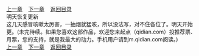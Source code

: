 
[上一章](https://github.com/xiaominghe2014/spider_book/blob/master/book/知北游/第413章.md)&nbsp;&nbsp;&nbsp;&nbsp;[下一章](https://github.com/xiaominghe2014/spider_book/blob/master/book/知北游/第415章.md)&nbsp;&nbsp;&nbsp;&nbsp;[返回目录](https://github.com/xiaominghe2014/spider_book/blob/master/book/知北游/README.md)
<br /> 明天恢复更新<br />
    这几天感冒咳嗽太厉害，一抽烟就猛咳，所以没法写，对不住各位了。明天开始更。(未完待续。如果您喜欢这部作品，欢迎您来起点（qidian.com）投推荐票、月票，您的支持，就是我最大的动力。手机用户请到m.qidian.com阅读。)
  <br />
[上一章](https://github.com/xiaominghe2014/spider_book/blob/master/book/知北游/第413章.md)&nbsp;&nbsp;&nbsp;&nbsp;[下一章](https://github.com/xiaominghe2014/spider_book/blob/master/book/知北游/第415章.md)&nbsp;&nbsp;&nbsp;&nbsp;[返回目录](https://github.com/xiaominghe2014/spider_book/blob/master/book/知北游/README.md)
